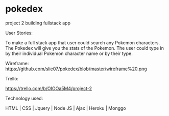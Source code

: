 # pokedex
project 2 building fullstack app 

User Stories:

To make a full stack app that user could search any Pokemon characters. The Pokedex will give you the stats of the Pokemon. The user could type in by their individual Pokemon character name or by their type.

Wireframe:
https://github.com/slie07/pokedex/blob/master/wireframe%20.png

Trello:

https://trello.com/b/OIOOa5M4/project-2

Technology used:

HTML | CSS | Jquery | Node JS | Ajax | Heroku | Monggo 